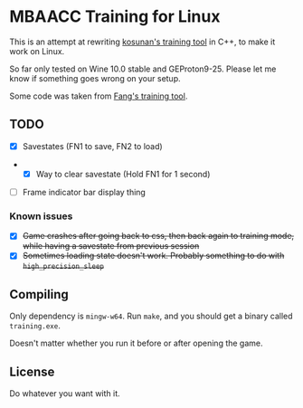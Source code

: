 # MBAACC Training for Linux

This is an attempt at rewriting [kosunan's training tool](https://github.com/kosunan/MBAACC_Training) in C++, to make it work on Linux.

So far only tested on Wine 10.0 stable and GEProton9-25. Please let me know if something goes wrong on your setup.

Some code was taken from [Fang's training tool](https://github.com/fangdreth/MBAACC-Extended-Training-Mode).

## TODO

- [X] Savestates (FN1 to save, FN2 to load)
- * [X] Way to clear savestate (Hold FN1 for 1 second)
- [ ] Frame indicator bar display thing

### Known issues

- [X] ~~Game crashes after going back to css, then back again to training mode, while having a savestate from previous session~~
- [X] ~~Sometimes loading state doesn't work. Probably something to do with `high_precision_sleep`~~

## Compiling

Only dependency is `mingw-w64`. Run `make`, and you should get a binary called `training.exe`.

Doesn't matter whether you run it before or after opening the game.

## License

Do whatever you want with it.
